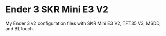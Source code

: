 # Ender 3 SKR Mini E3 V2
 My Ender 3 v2 configuration files with SKR Mini E3 V2, TFT35 V3, MSDD, and BLTouch.
